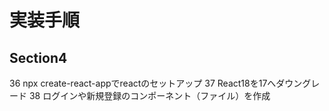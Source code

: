 # 実装手順
## Section4

36 npx create-react-appでreactのセットアップ
37 React18を17へダウングレード
38 ログインや新規登録のコンポーネント（ファイル）を作成